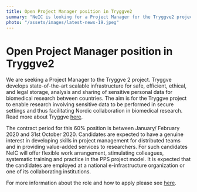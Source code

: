 ```yaml
---
title: Open Project Manager position in Tryggve2
summary: "NeIC is looking for a Project Manager for the Tryggve2 project. Tryggve offers a Nordic platform for collaboration on sensitive data by utilizing and connecting existing capabilities and services in the Nordics. The project is funded by NeIC and the ELIXIR nodes in Denmark, Finland, Norway and Sweden."
photo: "/assets/images/latest-news-19.jpeg"
---
```



Open Project Manager position in Tryggve2
===============================

We are seeking a Project Manager to the Tryggve 2 project. Tryggve develops state-of-the-art scalable infrastructure for safe, efficient, ethical, and legal storage, analysis and sharing of sensitive personal data for biomedical research between countries. The aim is for the Tryggve project to enable research involving sensitive data to be performed in secure settings and thus facilitating Nordic collaboration in biomedical research. Read more about Tryggve [here](https://neic.no/tryggve/).

The contract period for this 60% position is between January/ February 2020 and 31st October 2020. Candidates are expected to have a genuine interest in developing skills in project management for distributed teams and in providing value-added services to researchers. For such candidates NeIC will offer flexible work arrangement, stimulating colleagues, systematic training and practice in the PPS project model. It is expected that the candidates are employed at a national e-infrastructure organization or one of its collaborating institutions. 

For more information about the role and how to apply please see [here](https://wiki.neic.no/w/ext/img_auth.php/f/fe/200102-Open-position-announcement-Tryggve2.docx.pdf).
